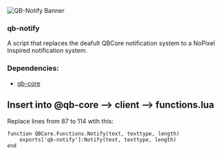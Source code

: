 ![QB-Notify Banner](https://user-images.githubusercontent.com/93000491/172045771-1db8aea7-ece6-4657-b2e6-f2138573d649.png)

### qb-notify
A script that replaces the deafult QBCore notification system to a NoPixel Inspired notification system.

### Dependencies:
* [qb-core](https://github.com/qbcore-framework/qb-core)

## Insert into @qb-core --> client --> functions.lua
Replace lines from 87 to 114 wtih this:

```
function QBCore.Functions.Notify(text, texttype, length)
    exports['qb-notify']:Notify(text, texttype, length)
end
```
